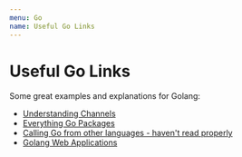 ```yaml
---
menu: Go
name: Useful Go Links
---
```


# Useful Go Links

Some great examples and explanations for Golang:

- [Understanding Channels](https://medium.com/rungo/anatomy-of-channels-in-go-concurrency-in-go-1ec336086adb)
- [Everything Go Packages](https://medium.com/rungo/everything-you-need-to-know-about-packages-in-go-b8bac62b74cc)
- [Calling Go from other languages - haven't read properly](https://medium.com/learning-the-go-programming-language/calling-go-functions-from-other-languages-4c7d8bcc69bf)
- [Golang Web Applications](https://medium.com/myntra-engineering/my-journey-with-golang-web-services-4d922a8c9897)
